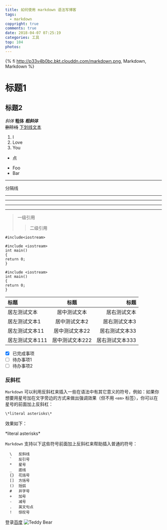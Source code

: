 ```yaml
---
title: 如何使用 markdown 语法写博客
tags:
  - markdown
copyright: true
comments: true
date: 2018-04-07 07:25:19
categories: 工具
top: 104
photos:
---
```


{% fi http://p33v4b0bc.bkt.clouddn.com/markdown.png, Markdown, Markdown %}

# 标题1
## 标题2
*斜体*
**粗体**
***粗斜体***<br/>
~~删除线~~
<u>下划线文本</u>

1. I
2. Love 
3. You

- 点

+ Foo
+ Bar
---
<!-- more -->

分隔线
***
--- 
___

* * *
>一级引用
>>二级引用

`#include<iostream>`
```
#include <iostream>
int main()
{
return 0;
}
```
~~~
#include <iostream>
int main()
{
return 0;
}
~~~
|标题|标题|标题|
|:---|:---:|---:|
|居左测试文本|居中测试文本|居右测试文本|
|居左测试文本1|居中测试文本2|居右测试文本3|
|居左测试文本11|居中测试文本22|居右测试文本33|
|居左测试文本111|居中测试文本222|居右测试文本333|

- [x] 已完成事项
- [ ] 待办事项1
- [ ] 待办事项2

### 反斜杠

`Markdown` 可以利用反斜杠来插入一些在语法中有其它意义的符号，例如：如果你想要用星号加在文字旁边的方式来做出强调效果（但不用 `<em>` 标签），你可以在星号的前面加上反斜杠：
```
\*literal asterisks\*
```
效果如下：

\*literal asterisks\*

`Markdown` 支持以下这些符号前面加上反斜杠来帮助插入普通的符号：

```
  \   反斜线
  `   反引号
  *   星号
  _   底线
  {}  花括号
  []  方括号
  ()  括弧
  #   井字号
  +   加号
  -   减号
  .   英文句点
  !   惊叹号
```
登录[百度](http://www.baidu.com)
![Teddy Bear](http://img2.everychina.com/img/d7/f7/1b580dfa9315111397ef93fd24ea-250x250c1-77f7/love_valentine_plush_teddy_bear.jpg)
